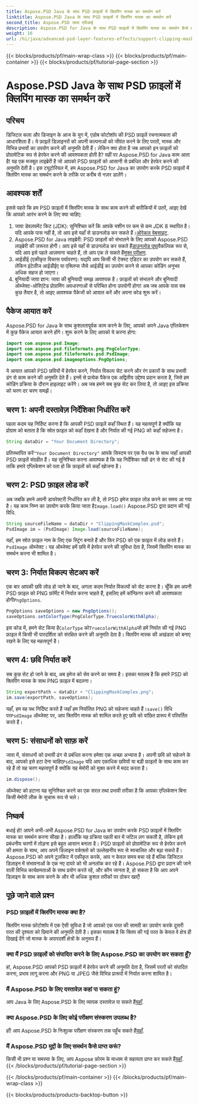 ```yaml
---
title: Aspose.PSD Java के साथ PSD फ़ाइलों में क्लिपिंग मास्क का समर्थन करें
linktitle: Aspose.PSD Java के साथ PSD फ़ाइलों में क्लिपिंग मास्क का समर्थन करें
second_title: Aspose.PSD जावा एपीआई
description: Aspose.PSD for Java के साथ PSD फ़ाइलों में क्लिपिंग मास्क का समर्थन कैसे करें, यह जानें। PSD छवियों को आसानी से हेरफेर करने के लिए हमारे चरण-दर-चरण मार्गदर्शिका का पालन करें।
weight: 16
url: /hi/java/advanced-psd-layer-features-effects/support-clipping-mask-psd-files/
---
```


{{< blocks/products/pf/main-wrap-class >}}
{{< blocks/products/pf/main-container >}}
{{< blocks/products/pf/tutorial-page-section >}}

# Aspose.PSD Java के साथ PSD फ़ाइलों में क्लिपिंग मास्क का समर्थन करें

## परिचय
डिजिटल कला और डिजाइन के आज के युग में, एडोब फोटोशॉप की PSD फ़ाइलें रचनात्मकता की आधारशिला हैं। ये फ़ाइलें डिज़ाइनरों को अपनी कल्पनाओं को जीवंत करने के लिए परतों, मास्क और विभिन्न प्रभावों का उपयोग करने की अनुमति देती हैं। लेकिन क्या होता है जब आपको इन फ़ाइलों को प्रोग्रामेटिक रूप से हेरफेर करने की आवश्यकता होती है? यहीं पर Aspose.PSD for Java काम आता है! यह एक मजबूत लाइब्रेरी है जो आपको PSD फ़ाइलों को आसानी से प्रबंधित और हेरफेर करने की अनुमति देती है। इस ट्यूटोरियल में, हम Aspose.PSD for Java का उपयोग करके PSD फ़ाइलों में क्लिपिंग मास्क का समर्थन करने के तरीके पर करीब से नज़र डालेंगे। 
## आवश्यक शर्तें
इससे पहले कि हम PSD फ़ाइलों में क्लिपिंग मास्क के साथ काम करने की बारीकियों में उतरें, आइए देखें कि आपको आरंभ करने के लिए क्या चाहिए:
1.  जावा डेवलपमेंट किट (JDK): सुनिश्चित करें कि आपके मशीन पर कम से कम JDK 8 स्थापित है। यदि आपके पास नहीं है, तो आप इसे यहाँ से डाउनलोड कर सकते हैं।[ओरेकल वेबसाइट](https://www.oracle.com/java/technologies/javase-jdk8-downloads.html).
2.  Aspose.PSD for Java लाइब्रेरी: PSD फ़ाइलों को संभालने के लिए आपको Aspose.PSD लाइब्रेरी की ज़रूरत होगी। आप इसे यहाँ से डाउनलोड कर सकते हैं[डाउनलोड पृष्ठ](https://releases.aspose.com/psd/java/)वैकल्पिक रूप से, यदि आप इसे पहले आज़माना चाहते हैं, तो आप एक ले सकते हैं[मुफ्त परीक्षण](https://releases.aspose.com/).
3. आईडीई (एकीकृत विकास पर्यावरण): यद्यपि आप किसी भी टेक्स्ट एडिटर का उपयोग कर सकते हैं, लेकिन इंटेलीज आईडीईए या एक्लिप्स जैसे आईडीई का उपयोग करने से आपका कोडिंग अनुभव अधिक सहज हो जाएगा।
4. बुनियादी जावा ज्ञान: जावा की बुनियादी समझ आवश्यक है। फ़ाइलों को संभालने और बुनियादी ऑब्जेक्ट-ओरिएंटेड प्रोग्रामिंग अवधारणाओं से परिचित होना उपयोगी होगा!
अब जब आपके पास सब कुछ तैयार है, तो आइए आवश्यक पैकेजों को आयात करें और अपना कोड शुरू करें।
## पैकेज आयात करें
Aspose.PSD for Java के साथ कुशलतापूर्वक काम करने के लिए, आपको अपने Java एप्लिकेशन में कुछ पैकेज आयात करने होंगे। शुरू करने के लिए आपको ये करना होगा:
```java
import com.aspose.psd.Image;
import com.aspose.psd.fileformats.png.PngColorType;
import com.aspose.psd.fileformats.psd.PsdImage;
import com.aspose.psd.imageoptions.PngOptions;
```
ये आयात आपको PSD छवियों में हेरफेर करने, निर्यात विकल्प सेट करने और रंग प्रकारों के साथ प्रभावी ढंग से काम करने की अनुमति देते हैं। इनमें से प्रत्येक पैकेज एक अद्वितीय उद्देश्य प्रदान करता है, जिसे हम कोडिंग प्रक्रिया के दौरान हाइलाइट करेंगे।
अब जब हमने सब कुछ सेट कर लिया है, तो आइए इस प्रक्रिया को चरण दर चरण समझें।
## चरण 1: अपनी दस्तावेज़ निर्देशिका निर्धारित करें
पहला कदम यह निर्दिष्ट करना है कि आपकी PSD फ़ाइलें कहाँ स्थित हैं। यह महत्वपूर्ण है क्योंकि यह प्रोग्राम को बताता है कि स्रोत फ़ाइल को कहाँ देखना है और निर्यात की गई PNG को कहाँ सहेजना है।
```java
String dataDir = "Your Document Directory";
```
 प्रतिस्थापित करें`"Your Document Directory"` आपके सिस्टम पर एक वैध पथ के साथ जहाँ आपकी PSD फ़ाइलें संग्रहीत हैं। यह सुनिश्चित करना आवश्यक है कि यह निर्देशिका सही ढंग से सेट की गई है ताकि हमारे एप्लिकेशन को पता हो कि फ़ाइलों को कहाँ खोजना है। 
## चरण 2: PSD फ़ाइल लोड करें
 अब जबकि हमने अपनी डायरेक्टरी निर्धारित कर ली है, तो PSD इमेज फ़ाइल लोड करने का समय आ गया है। यह काम निम्न का उपयोग करके किया जाता है`Image.load()` Aspose.PSD द्वारा प्रदान की गई विधि.
```java
String sourceFileName = dataDir + "ClippingMaskComplex.psd";
PsdImage im = (PsdImage) Image.load(sourceFileName);
```
 यहाँ, हम स्रोत फ़ाइल नाम के लिए एक स्ट्रिंग बनाते हैं और फिर PSD को एक फ़ाइल में लोड करते हैं।`PsdImage` ऑब्जेक्ट। यह ऑब्जेक्ट हमें छवि में हेरफेर करने की सुविधा देता है, जिसमें क्लिपिंग मास्क का समर्थन करना भी शामिल है।
## चरण 3: निर्यात विकल्प सेटअप करें
 एक बार आपकी छवि लोड हो जाने के बाद, अगला कदम निर्यात विकल्पों को सेट करना है। चूँकि हम अपनी PSD फ़ाइल को PNG फ़ॉर्मेट में निर्यात करना चाहते हैं, इसलिए हमें कॉन्फ़िगर करने की आवश्यकता होगी`PngOptions`.
```java
PngOptions saveOptions = new PngOptions();
saveOptions.setColorType(PngColorType.TruecolorWithAlpha);
```
 इस कोड में, हमने सेट किया है`ColorType` को`TruecolorWithAlpha`जो हमें निर्यात की गई PNG फ़ाइल में किसी भी पारदर्शिता को संरक्षित करने की अनुमति देता है। क्लिपिंग मास्क की अखंडता को बनाए रखने के लिए यह महत्वपूर्ण है।
## चरण 4: छवि निर्यात करें
सब कुछ सेट हो जाने के बाद, अब इमेज को सेव करने का समय है। इसका मतलब है कि हमारे PSD को क्लिपिंग मास्क के साथ PNG फ़ाइल में बदलना।
```java
String exportPath = dataDir + "ClippingMaskComplex.png";
im.save(exportPath, saveOptions);
```
 यहाँ, हम वह पथ निर्दिष्ट करते हैं जहाँ हम निर्यातित PNG को सहेजना चाहते हैं।`save()` विधि पर`PsdImage` ऑब्जेक्ट पर, आप क्लिपिंग मास्क को शामिल करते हुए छवि को वांछित प्रारूप में परिवर्तित करते हैं।
## चरण 5: संसाधनों को साफ़ करें
 जावा में, संसाधनों को प्रभावी ढंग से प्रबंधित करना हमेशा एक अच्छा अभ्यास है। अपनी छवि को सहेजने के बाद, आपको इसे हटा देना चाहिए`PsdImage` यदि आप एकाधिक छवियों या बड़ी फ़ाइलों के साथ काम कर रहे हैं तो यह चरण महत्वपूर्ण है क्योंकि यह मेमोरी को मुक्त करने में मदद करता है।
```java
im.dispose();
```
ऑब्जेक्ट को हटाना यह सुनिश्चित करने का एक सरल तथा प्रभावी तरीका है कि आपका एप्लिकेशन बिना किसी मेमोरी लीक के सुचारू रूप से चले।
## निष्कर्ष
बधाई हो! आपने अभी-अभी Aspose.PSD for Java का उपयोग करके PSD फ़ाइलों में क्लिपिंग मास्क का समर्थन करना सीखा है। हालाँकि यह प्रक्रिया पहली बार में जटिल लग सकती है, लेकिन इसे प्रबंधनीय चरणों में तोड़ना इसे बहुत आसान बनाता है। PSD फ़ाइलों को प्रोग्रामेटिक रूप से हेरफेर करने की क्षमता के साथ, आप अपने डिज़ाइन वर्कफ़्लो को उल्लेखनीय रूप से स्वचालित और बढ़ा सकते हैं।
Aspose.PSD को अपने टूलकिट में एकीकृत करके, आप न केवल समय बचा रहे हैं बल्कि डिजिटल डिज़ाइन में संभावनाओं के एक नए दायरे को भी अनलॉक कर रहे हैं। Aspose.PSD द्वारा प्रदान की जाने वाली विभिन्न कार्यक्षमताओं के साथ प्रयोग करते रहें, और कौन जानता है, हो सकता है कि आप अपने डिज़ाइन के साथ काम करने के और भी अधिक कुशल तरीकों पर ठोकर खाएँ!
## पूछे जाने वाले प्रश्न
### PSD फ़ाइलों में क्लिपिंग मास्क क्या है?
क्लिपिंग मास्क फ़ोटोशॉप में एक ऐसी सुविधा है जो आपको एक परत की सामग्री का उपयोग करके दूसरी परत की दृश्यता को छिपाने की अनुमति देती है। इसका मतलब है कि क्लिप की गई परत के केवल वे क्षेत्र ही दिखाई देंगे जो मास्क के अपारदर्शी क्षेत्रों के अनुरूप हैं।
### क्या मैं PSD फ़ाइलों को संपादित करने के लिए Aspose.PSD का उपयोग कर सकता हूँ?
हां, Aspose.PSD आपको PSD फ़ाइलों में हेरफेर करने की अनुमति देता है, जिसमें परतों को संपादित करना, प्रभाव लागू करना और PNG या JPEG जैसे विभिन्न प्रारूपों में निर्यात करना शामिल है।
### मैं Aspose.PSD के लिए दस्तावेज़ कहां पा सकता हूं?
 आप Java के लिए Aspose.PSD के लिए व्यापक दस्तावेज़ पा सकते हैं[यहाँ](https://reference.aspose.com/psd/java/).
### क्या Aspose.PSD के लिए कोई परीक्षण संस्करण उपलब्ध है?
 हाँ! आप Aspose.PSD के निःशुल्क परीक्षण संस्करण तक पहुँच सकते हैं[यहाँ](https://releases.aspose.com/).
### मैं Aspose.PSD मुद्दों के लिए समर्थन कैसे प्राप्त करूं?
 किसी भी प्रश्न या समस्या के लिए, आप Aspose फ़ोरम के माध्यम से सहायता प्राप्त कर सकते हैं[यहाँ](https://forum.aspose.com/c/psd/34).
{{< /blocks/products/pf/tutorial-page-section >}}

{{< /blocks/products/pf/main-container >}}
{{< /blocks/products/pf/main-wrap-class >}}

{{< blocks/products/products-backtop-button >}}
